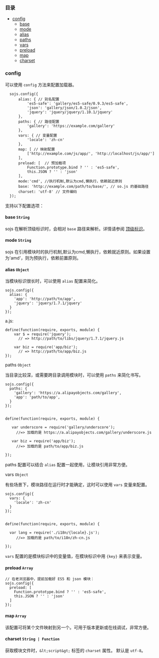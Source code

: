 ### 目录

* [config](#config)
    * [base](#base)
    * [mode](#mode)
    * [alias](#alias)
    * [paths](#paths)
    * [vars](#vars)
    * [preload](#preload)
    * [map](#map)
    * [charset](#charset)

### config

可以使用 `config` 方法来配置加载器。

      sojs.config({
          alias: { // 别名配置
              'es5-safe': 'gallery/es5-safe/0.9.3/es5-safe',
              'json': 'gallery/json/1.0.2/json',
              'jquery': 'jquery/jquery/1.10.1/jquery'
          },
          paths: { // 路径配置
              'gallery': 'https://example.com/gallery'
          }, 
          vars: { // 变量配置
              'locale': 'zh-cn'
          },
          map: [ // 映射配置
              ['http://example.com/js/app/', 'http://localhost/js/app/']
          ],
          preload: [  // 预加载项
              Function.prototype.bind ? '' : 'es5-safe',
              this.JSON ? '' : 'json'
          ],
          mode:'cmd', //执行机制,默认为cmd,懒执行，依赖就近原则
          base: 'http://example.com/path/to/base/', // so.js 的基础路径
          charset: 'utf-8' // 文件编码
      });

支持以下配置选项：

#### base `String`

sojs 在解析顶级标识时，会相对 `base` 路径来解析。详情请参阅 [顶级标识](module-identifier.md#top-level-id)。

#### mode `String`

sojs 在引用模块时的执行机制,默认为cmd,懒执行，依赖就近原则。如果设置为'amd'，则为预执行，依赖前置原则。

#### alias `Object`

当模块标识很长时，可以使用 `alias` 配置来简化。

    sojs.config({
      alias: {
        'app': 'http://path/to/app',
        'jquery': 'jquery/1.7.1/jquery'
      }
    });

a.js:

    define(function(require, exports, module) {
        var $ = require('jquery');
          // => http://path/to/libs/jquery/1.7.1/jquery.js

        var biz = require('app/biz');
          // => http://path/to/app/biz.js
    });

paths `Object`

当目录比较深，或需要跨目录调用模块时，可以使用 `paths` 来简化书写。

    sojs.config({
      paths: {
        'gallery': 'https://a.alipayobjects.com/gallery',
        'app': 'path/to/app',
      }
    });


    define(function(require, exports, module) {

       var underscore = require('gallery/underscore');
         //=> 加载的是 https://a.alipayobjects.com/gallery/underscore.js

       var biz = require('app/biz');
         //=> 加载的是 path/to/app/biz.js

    });

paths 配置可以结合 `alias` 配置一起使用，让模块引用非常方便。

vars `Object`

有些场景下，模块路径在运行时才能确定，这时可以使用 `vars` 变量来配置。

    sojs.config({
      vars: {
        'locale': 'zh-cn'
      }
    });


    define(function(require, exports, module) {

      var lang = require('./i18n/{locale}.js');
         //=> 加载的是 path/to/i18n/zh-cn.js

    });

`vars` 配置的是模块标识中的变量值，在模块标识中用 `{key}` 来表示变量。

#### preload `Array`

    // 在老浏览器中，提前加载好 ES5 和 json 模块：
    sojs.config({
      preload: [
        Function.prototype.bind ? '' : 'es5-safe',
        this.JSON ? '' : 'json'
      ]
    });

#### map `Array`

该配置可将某个文件映射到另一个。可用于版本更新或在线调试，非常方便。

#### charset `String | Function`

获取模块文件时，`&lt;script&gt;` 标签的 `charset` 属性。 默认是 `utf-8`。